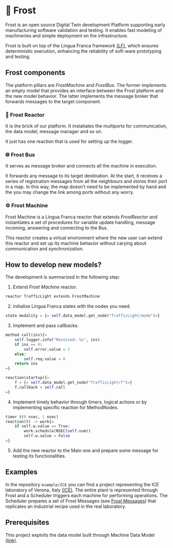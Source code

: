 # 💠 Frost
Frost is an open source Digital Twin development Platform supporting early manufacturing software validation and testing.
It enables fast modeling of machineries and simple deployment on the infrastructure.

Frost is built on top of the Lingua Franca framework [(LF)](https://www.lf-lang.org/), which ensures deterministic execution, enhancing the reliability of soft-ware prototyping and testing.

## Frost components
The platform pillars are *FrostMachine* and *FrostBus*. The former implements an empty model that provides an interface between the Frost platform and the new model behavior. 
The latter implements the message broker that forwards messages to the target component.

### 🧱 Frost Reactor 

It is the brick of our platform. It instatiates the multiports for communication, the data model, message manager and so on.

It just has one reaction that is used for setting up the logger.

### 🌐 Frost Bus 

It serves as message broker and connects all the machine in execution.

It forwards any message to its target destination. At the start, it receives a series of registration messages from all the neighbours and stores their port in a map.
In this way, the map doesn't need to be implemented by hand and the you may change the link among ports without any worry.

### ⚙️ Frost Machine 
Frost Machine is a Lingua Franca reactor that extends *FrostReactor* and instantiates a set of procedures for variable update handling, message incoming, answering and connecting to the Bus.

This reactor creates a virtual environment where the new user can extend this reactor and set up its machine behavior without carying about communication and synchronization.

## How to develop new models?

The development is summarized in the following step:

1) Extend *Frost Machine* reactor.
```python
reactor TrafficLight extends FrostMachine
```
2) initialize Lingua Franca states with the nodes you need.
```python
state modality = {= self.data_model.get_node("TrafficLight/mode")=}
```
3) Implement and pass callbacks.
```python
method call(ins){=
    self.logger.info("Received: %s", ins)
    if ins == 0:
        self.error.value = 1      
    else:
        self.req.value = 0
    return ins
=}

reaction(startup){=
    f = {= self.data_model.get_node("TrafficLight/f")=}
    f.callback = self.call
=}  
```
4) Implement timely behavior through timers, logical actions or by implementing specific reaction for MethodNodes.
```python
timer t(0 nsec, 1 nsec)
reaction(t) -> work{=
    if self.w.value == True:
        work.schedule(NSEC(self.num))
        self.w.value = False
=}
```
5) Add the new reactor to the Main one and prepare some message for testing its functionalities.

## Examples

In the repository `example/ICE` you can find a project representing the ICE laboratory of Verona, Italy [(ICE)](https://www.icelab.di.univr.it/).
The entire plant is represented through Frost and a Scheduler triggers each machine for performing operations. The Scheduler prepares a set of Frost Messages (see [Frost Messages](https://www.icelab.di.univr.it/)) that replicates an industrial recipe used in the real laboratory.

## Prerequisites
This project exploits the data model built through Machine Data Model [(link)](https://github.com/esd-univr/frost-machine-data-model.git).